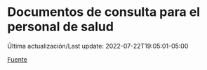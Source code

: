 # Documentos de consulta para el personal de salud

Última actualización/Last update: 2022-07-22T19:05:01-05:00

 [Fuente](https://coronavirus.gob.mx/personal-de-salud/documentos-de-consulta/)
